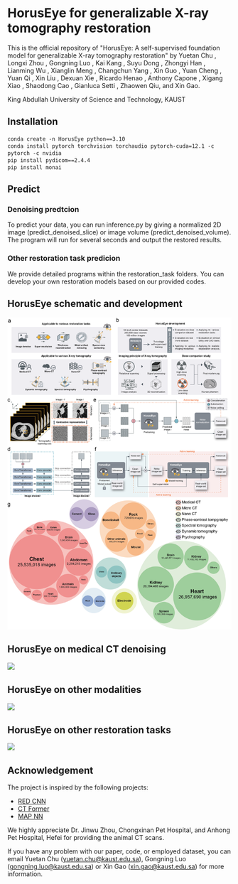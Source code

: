 # HorusEye for generalizable X-ray tomography restoration
This is the official repository of "HorusEye: A self-supervised foundation model for generalizable X-ray tomography restoration" by Yuetan Chu , Longxi Zhou , Gongning Luo , Kai Kang , Suyu Dong , Zhongyi Han , Lianming Wu , Xianglin Meng , Changchun Yang , Xin Guo , Yuan Cheng , Yuan Qi , Xin Liu , Dexuan Xie , Ricardo Henao , Anthony Capone , Xigang Xiao , Shaodong Cao , Gianluca Setti , Zhaowen Qiu, and Xin Gao.

King Abdullah University of Science and Technology, KAUST

## Installation
```
conda create -n HorusEye python==3.10
conda install pytorch torchvision torchaudio pytorch-cuda=12.1 -c pytorch -c nvidia
pip install pydicom==2.4.4
pip install monai
```

## Predict
### Denoising predtcion
To predict your data, you can run inference.py by giving a normalized 2D image (predict_denoised_slice) or image volume (predict_denoised_volume). The program will run for several seconds and output the restored results. 

### Other restoration task predicion
We provide detailed programs within the restoration_task folders. You can develop your own restoration models based on our provided codes.  


## HorusEye schematic and development
![](https://github.com/Arturia-Pendragon-Iris/HorusEye/blob/main/figures/fig_1_2.png)

## HorusEye on medical CT denoising
![](https://github.com/Arturia-Pendragon-Iris/HorusEye/blob/main/figures/fig_2_1.png)

## HorusEye on other modalities
![](https://github.com/Arturia-Pendragon-Iris/HorusEye/blob/main/figures/fig_5_1.png)

## HorusEye on other restoration tasks
![](https://github.com/Arturia-Pendragon-Iris/HorusEye/blob/main/figures/fig_4_1.png)

## Acknowledgement
The project is inspired by the following projects:
- [RED CNN](https://github.com/SSinyu/RED-CNN)
- [CT Former](https://github.com/wdayang/CTformer)
- [MAP NN](https://github.com/hmshan/MAP-NN)

We highly appreciate Dr. Jinwu Zhou, Chongxinan Pet Hospital, and Anhong Pet Hospital, Hefei for providing the animal CT scans.

If you have any problem with our paper, code, or employed dataset, you can email Yuetan Chu (yuetan.chu@kaust.edu.sa), Gongning Luo (gongning.luo@kaust.edu.sa) or Xin Gao (xin.gao@kaust.edu.sa) for more information.

<!--
## Public medical CT
- [PENET](https://github.com/marshuang80/PENet)
- [RSNA-PE](https://www.rsna.org/rsnai/ai-image-challenge/rsna-pe-detection-challenge-2020)
- [RAD chest](https://cvit.duke.edu/resource/rad-chestct-dataset/)
- [Medical Segmentation Decathlon (MSD)](http://medicaldecathlon.com/)
- [AbdomenCT-1K](https://github.com/JunMa11/AbdomenCT-1K)
- [CHAOS dataset](https://chaos.grand-challenge.org/)
- [DeepLesion](https://nihcc.app.box.com/v/DeepLesion)
- [AAPM LDCT](https://wiki.cancerimagingarchive.net/pages/viewpage.action?pageId=52758026)
- [Verse Dataset](https://github.com/MIRACLE-Center/CTPelvic1K)
- [CTPelvic1K](https://github.com/MIRACLE-Center/CTPelvic1K)
- [RSNA Intracranial Hemorrhage](https://www.kaggle.com/c/rsna-intracranial-hemorrhage-detection/data)
- [CQ500](http://headctstudy.qure.ai/dataset)
- [Piglet dataset](https://github.com/xinario/SAGAN)
- [Luna 16](https://luna16.grand-challenge.org/)
- [MIDRC dataset](https://www.rsna.org/covid-19/covid-19-ricord)
- [KiTS 19](https://github.com/neheller/kits19)
- [TCIA Colonography dataset](https://wiki.cancerimagingarchive.net/pages/viewpage.action?pageId=3539213)
- [TCIA HCC-TACE dataset](https://wiki.cancerimagingarchive.net/pages/viewpage.action?pageId=70230229)
- [SpineWeb dataset](http://spineweb.digitalimaginggroup.ca/)
- [CTooth dataset](https://github.com/liangjiubujiu/CTooth)
-->
